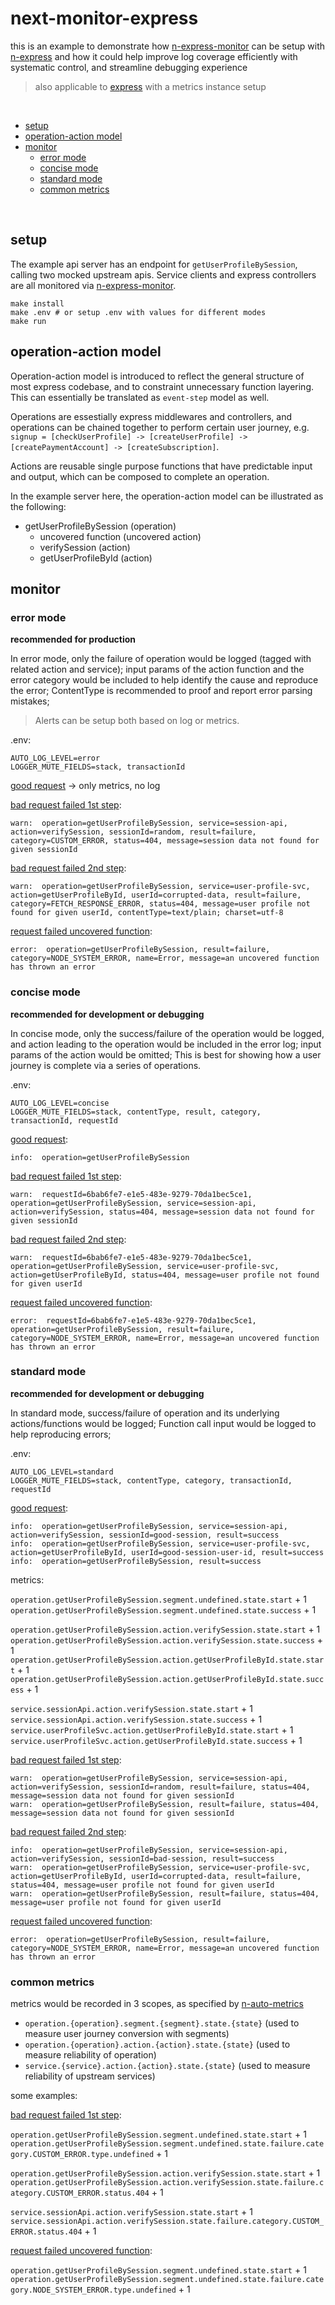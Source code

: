 # next-monitor-express
this is an example to demonstrate how [n-express-monitor](https://github.com/Financial-Times/n-express-monitor) can be setup with [n-express](https://github.com/Financial-Times/n-express) and how it could help improve log coverage efficiently with systematic control, and streamline debugging experience

> also applicable to [express](https://github.com/expressjs/express) with a metrics instance setup

<br>

- [setup](#setup)
- [operation-action model](#operation-action-model)
- [monitor](#monitor)
  * [error mode](#error-mode)
  * [concise mode](#concise-mode)
  * [standard mode](#standard-mode)
  * [common metrics](#common-metrics)
  
<br> 

## setup

The example api server has an endpoint for `getUserProfileBySession`, calling two mocked upstream apis. Service clients and express controllers are all monitored via [n-express-monitor](https://github.com/Financial-Times/n-express-monitor).

```shell
make install
make .env # or setup .env with values for different modes
make run
```


## operation-action model

Operation-action model is introduced to reflect the general structure of most express codebase, and to constraint unnecessary function layering. This can essentially be translated as `event-step` model as well.

Operations are essestially express middlewares and controllers, and operations can be chained together to perform certain user journey, e.g. `signup = [checkUserProfile] -> [createUserProfile] -> [createPaymentAccount] -> [createSubscription]`. 

Actions are reusable single purpose functions that have predictable input and output, which can be composed to complete an operation.

In the example server here, the operation-action model can be illustrated as the following:

- getUserProfileBySession (operation)
  * uncovered function (uncovered action)
  * verifySession (action)
  * getUserProfileById (action)
  


## monitor


### error mode

**recommended for production**

In error mode, only the failure of operation would be logged (tagged with related action and service); input params of the action function and the error category would be included to help identify the cause and reproduce the error; ContentType is recommended to proof and report error parsing mistakes;

> Alerts can be setup both based on log or metrics.

.env:
```
AUTO_LOG_LEVEL=error
LOGGER_MUTE_FIELDS=stack, transactionId
```

[good request](http://localhost:5000/good-session) -> only metrics, no log

[bad request failed 1st step](http://localhost:5000/random):
```
warn:  operation=getUserProfileBySession, service=session-api, action=verifySession, sessionId=random, result=failure, category=CUSTOM_ERROR, status=404, message=session data not found for given sessionId
```

[bad request failed 2nd step](http://localhost:5000/bad-session):
```
warn:  operation=getUserProfileBySession, service=user-profile-svc, action=getUserProfileById, userId=corrupted-data, result=failure, category=FETCH_RESPONSE_ERROR, status=404, message=user profile not found for given userId, contentType=text/plain; charset=utf-8
```

[request failed uncovered function](http://localhost:5000/uncovered):
```
error:  operation=getUserProfileBySession, result=failure, category=NODE_SYSTEM_ERROR, name=Error, message=an uncovered function has thrown an error
```

### concise mode

**recommended for development or debugging**

In concise mode, only the success/failure of the operation would be logged, and action leading to the operation would be included in the error log; input params of the action would be omitted; This is best for showing how a user journey is complete via a series of operations.

.env:
```
AUTO_LOG_LEVEL=concise
LOGGER_MUTE_FIELDS=stack, contentType, result, category, transactionId, requestId
```

[good request](http://localhost:5000/good-session):
```
info:  operation=getUserProfileBySession
```

[bad request failed 1st step](http://localhost:5000/random):
```
warn:  requestId=6bab6fe7-e1e5-483e-9279-70da1bec5ce1, operation=getUserProfileBySession, service=session-api, action=verifySession, status=404, message=session data not found for given sessionId
```

[bad request failed 2nd step](http://localhost:5000/bad-session):
```
warn:  requestId=6bab6fe7-e1e5-483e-9279-70da1bec5ce1, operation=getUserProfileBySession, service=user-profile-svc, action=getUserProfileById, status=404, message=user profile not found for given userId
```

[request failed uncovered function](http://localhost:5000/uncovered):
```
error:  requestId=6bab6fe7-e1e5-483e-9279-70da1bec5ce1, operation=getUserProfileBySession, result=failure, category=NODE_SYSTEM_ERROR, name=Error, message=an uncovered function has thrown an error
```

### standard mode

**recommended for development or debugging**

In standard mode, success/failure of operation and its underlying actions/functions would be logged; Function call input would be logged to help reproducing errors;

.env:
```
AUTO_LOG_LEVEL=standard
LOGGER_MUTE_FIELDS=stack, contentType, category, transactionId, requestId
```

[good request](http://localhost:5000/good-session):
```
info:  operation=getUserProfileBySession, service=session-api, action=verifySession, sessionId=good-session, result=success
info:  operation=getUserProfileBySession, service=user-profile-svc, action=getUserProfileById, userId=good-session-user-id, result=success
info:  operation=getUserProfileBySession, result=success
```
metrics:

`operation.getUserProfileBySession.segment.undefined.state.start` + 1
`operation.getUserProfileBySession.segment.undefined.state.success` + 1

`operation.getUserProfileBySession.action.verifySession.state.start` + 1
`operation.getUserProfileBySession.action.verifySession.state.success` + 1
`operation.getUserProfileBySession.action.getUserProfileById.state.start` + 1
`operation.getUserProfileBySession.action.getUserProfileById.state.success` + 1

`service.sessionApi.action.verifySession.state.start` + 1
`service.sessionApi.action.verifySession.state.success` + 1
`service.userProfileSvc.action.getUserProfileById.state.start` + 1
`service.userProfileSvc.action.getUserProfileById.state.success` + 1

[bad request failed 1st step](http://localhost:5000/random):
```
warn:  operation=getUserProfileBySession, service=session-api, action=verifySession, sessionId=random, result=failure, status=404, message=session data not found for given sessionId
warn:  operation=getUserProfileBySession, result=failure, status=404, message=session data not found for given sessionId
```

[bad request failed 2nd step](http://localhost:5000/bad-session):
```
info:  operation=getUserProfileBySession, service=session-api, action=verifySession, sessionId=bad-session, result=success
warn:  operation=getUserProfileBySession, service=user-profile-svc, action=getUserProfileById, userId=corrupted-data, result=failure, status=404, message=user profile not found for given userId
warn:  operation=getUserProfileBySession, result=failure, status=404, message=user profile not found for given userId
```

[request failed uncovered function](http://localhost:5000/uncovered):
```
error:  operation=getUserProfileBySession, result=failure, category=NODE_SYSTEM_ERROR, name=Error, message=an uncovered function has thrown an error
```

### common metrics

metrics would be recorded in 3 scopes, as specified by [n-auto-metrics](https://github.com/financial-Times/n-auto-metrics#metrics-format)

* `operation.{operation}.segment.{segment}.state.{state}` (used to measure user journey conversion with segments)
* `operation.{operation}.action.{action}.state.{state}` (used to measure reliability of operation)
* `service.{service}.action.{action}.state.{state}` (used to measure reliability of upstream services)

some examples:

[bad request failed 1st step](http://localhost:5000/random):

`operation.getUserProfileBySession.segment.undefined.state.start` + 1
`operation.getUserProfileBySession.segment.undefined.state.failure.category.CUSTOM_ERROR.type.undefined` + 1

`operation.getUserProfileBySession.action.verifySession.state.start` + 1
`operation.getUserProfileBySession.action.verifySession.state.failure.category.CUSTOM_ERROR.status.404` + 1

`service.sessionApi.action.verifySession.state.start` + 1
`service.sessionApi.action.verifySession.state.failure.category.CUSTOM_ERROR.status.404` + 1

[request failed uncovered function](http://localhost:5000/uncovered):

`operation.getUserProfileBySession.segment.undefined.state.start` + 1
`operation.getUserProfileBySession.segment.undefined.state.failure.category.NODE_SYSTEM_ERROR.type.undefined` + 1
